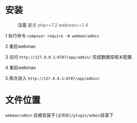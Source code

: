 # 安装

> **注意** 要求 php>=7.2 webman>=1.4

1 执行命令 `composer require -W webman/admin`

2 重启webman

3 访问 `http://127.0.0.1:8787/app/admin/` 完成数据库相关配置

4 重启webman

5 再次进入 `http://127.0.0.1:8787/app/admin/`

# 文件位置
`webman/admin` 会被安装于`{主项目}/plugin/admin`目录下


